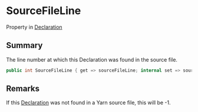 # SourceFileLine

Property in [Declaration](/api/csharp/yarn.compiler.declaration.md)

## Summary


The line number at which this Declaration was found in the
source file.


```csharp
public int SourceFileLine { get => sourceFileLine; internal set => sourceFileLine = value; }
```

## Remarks


If this  <a href="yarn.compiler.declaration.md">Declaration</a>  was not found in a Yarn
source file, this will be -1.


